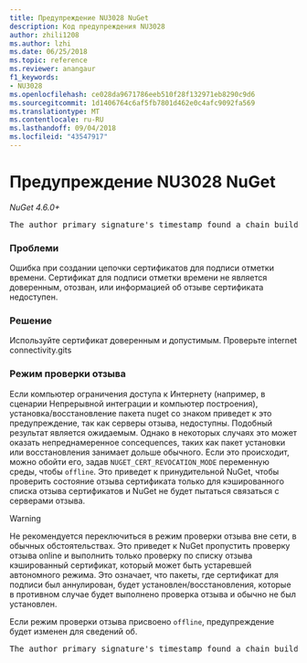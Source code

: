 ```yaml
---
title: Предупреждение NU3028 NuGet
description: Код предупреждения NU3028
author: zhili1208
ms.author: lzhi
ms.date: 06/25/2018
ms.topic: reference
ms.reviewer: anangaur
f1_keywords:
- NU3028
ms.openlocfilehash: ce028da9671786eeb510f28f132971eb8290c9d6
ms.sourcegitcommit: 1d1406764c6af5fb7801d462e0c4afc9092fa569
ms.translationtype: MT
ms.contentlocale: ru-RU
ms.lasthandoff: 09/04/2018
ms.locfileid: "43547917"
---
```

# <a name="nuget-warning-nu3028"></a>Предупреждение NU3028 NuGet

*NuGet 4.6.0+*

<pre>The author primary signature's timestamp found a chain building issue: The revocation function was unable to check revocation because the revocation server could not be reached. For more information, visit https://aka.ms/certificateRevocationMode</pre>

### <a name="issue"></a>Проблеми
Ошибка при создании цепочки сертификатов для подписи отметки времени. Сертификат для подписи отметки времени не является доверенным, отозван, или информацией об отзыве сертификата недоступен.

### <a name="solution"></a>Решение
Используйте сертификат доверенным и допустимым. Проверьте internet connectivity.gits

### <a name="revocation-check-mode"></a>Режим проверки отзыва
Если компьютер ограничения доступа к Интернету (например, в сценарии Непрерывной интеграции и компьютер построения), установка/восстановление пакета nuget со знаком приведет к это предупреждение, так как серверы отзыва, недоступны. Подобный результат является ожидаемым.
Однако в некоторых случаях это может оказать непреднамеренное concequences, таких как пакет установки или восстановления занимает дольше обычного. Если это происходит, можно обойти его, задав `NUGET_CERT_REVOCATION_MODE` переменную среды, чтобы `offline`. Это приведет к принудительной NuGet, чтобы проверить состояние отзыва сертификата только для кэшированного списка отзыва сертификатов и NuGet не будет пытаться связаться с серверами отзыва.

> [!Warning]
> Не рекомендуется переключиться в режим проверки отзыва вне сети, в обычных обстоятельствах. Это приведет к NuGet пропустить проверку отзыва online и выполнить только проверку по списку отзыва кэшированный сертификат, который может быть устаревшей автономного режима. Это означает, что пакеты, где сертификат для подписи был аннулирован, будет установлен/восстановления, которые в противном случае будет выполнено проверка отзыва и обычно не был установлен.

Если режим проверки отзыва присвоено `offline`, предупреждение будет изменен для сведений об.

<pre>The author primary signature's timestamp found a chain building issue: The revocation function was unable to check revocation because the certificate is not available in the cached certificate revocation list and NUGET_CERT_REVOCATION_MODE environment variable has been set to offline. For more information, visit https://aka.ms/certificateRevocationMode.</pre>
